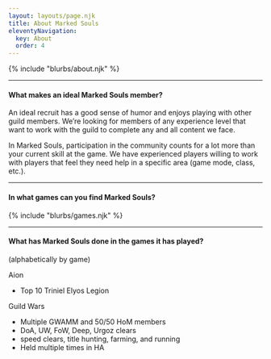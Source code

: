 ```yaml
---
layout: layouts/page.njk
title: About Marked Souls
eleventyNavigation:
  key: About
  order: 4
---
```


{% include "blurbs/about.njk" %}

<hr>

<h4>What makes an ideal Marked Souls member?</h4>

An ideal recruit has a good sense of humor and enjoys playing with other guild members. We’re looking for members of any experience level that want to work with the guild to complete any and all content we face.

In Marked Souls, participation in the community counts for a lot more than your current skill at the game. We have experienced players willing to work with players that feel they need help in a specific area (game mode, class, etc.).

<hr>
<h4>In what games can you find Marked Souls?</h4>
{% include "blurbs/games.njk" %}
<hr>
<h4>What has Marked Souls done in the games it has played?</h4>
<p class="small text-muted">(alphabetically by game)</p>
Aion
<ul>
  <li>Top 10 Triniel Elyos Legion</li>
</ul>
Guild Wars
<ul>
  <li>Multiple GWAMM and 50/50 HoM members</li>
  <li>DoA, UW, FoW, Deep, Urgoz clears</li>
  <li>speed clears, title hunting, farming, and running</li>
  <li>Held multiple times in HA</li>
</ul>
